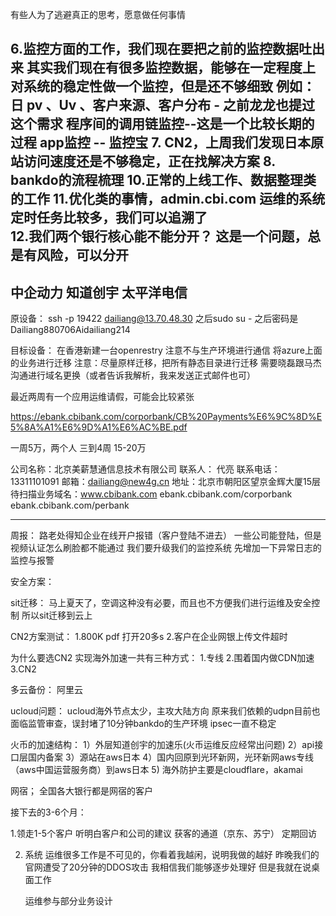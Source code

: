 有些人为了逃避真正的思考，愿意做任何事情


6.监控方面的工作，我们现在要把之前的监控数据吐出来 
  其实我们现在有很多监控数据，能够在一定程度上对系统的稳定性做一个监控，但是还不够细致
  例如：日 pv 、Uv 、客户来源、客户分布 - 之前龙龙也提过这个需求
  程序间的调用链监控--这是一个比较长期的过程
  app监控 -- 监控宝
7. CN2，上周我们发现日本原站访问速度还是不够稳定，正在找解决方案
8. bankdo的流程梳理
10.正常的上线工作、数据整理类的工作
11.优化类的事情，admin.cbi.com 运维的系统定时任务比较多，我们可以追溯了  
12.我们两个银行核心能不能分开？ 这是一个问题，总是有风险，可以分开
---------------------------------------------------------------
中企动力
知道创宇
太平洋电信
--------------------------------------------------------------
原设备：
ssh -p 19422 dailiang@13.70.48.30
之后sudo su - 
之后密码是 Dailiang880706Aidailiang214

目标设备：
在香港新建一台openrestry
注意不与生产环境进行通信
将azure上面的业务进行迁移
注意：尽量原样迁移，把所有静态目录进行迁移
需要晓磊跟马杰沟通进行域名更换（或者告诉我解析，我来发送正式邮件也可）


最近两周有一个应用运维请假，可能会比较紧张


https://ebank.cbibank.com/corporbank/CB%20Payments%E6%9C%8D%E5%8A%A1%E6%9D%A1%E6%AC%BE.pdf


一周5万，两个人
三到4周
15-20万

公司名称：北京美薪慧通信息技术有限公司
联系人： 代亮
联系电话：13311101091
邮箱：dailiang@new4g.cn
地址：北京市朝阳区望京金辉大厦15层
待扫描业务域名：www.cbibank.com ebank.cbibank.com/corporbank  ebank.cbibank.com/perbank

--------------------------------------
周报：
路老处得知企业在线开户报错（客户登陆不进去）
一些公司能登陆，但是视频认证怎么刷脸都不能通过
我们要升级我们的监控系统
先增加一下异常日志的监控与报警



安全方案：





sit迁移：
马上夏天了，空调这种没有必要，而且也不方便我们进行运维及安全控制
所以sit迁移到云上


CN2方案测试：
1.800K pdf 打开20多s
2.客户在企业网银上传文件超时


为什么要选CN2
实现海外加速一共有三种方式：
1.专线
2.围着国内做CDN加速
3.CN2


多云备份：
阿里云



ucloud问题：
ucloud海外节点太少，主攻大陆方向
原来我们依赖的udpn目前也面临监管审查，误封堵了10分钟bankdo的生产环境
ipsec一直不稳定


火币的加速结构：
1）外层知道创宇的加速乐(火币运维反应经常出问题)
2）api接口层国内备案
3）源站在aws日本
4）国内回原到光环新网，光环新网aws专线（aws中国运营服务商）到aws日本
5) 海外防护主要是cloudflare，akamai


网宿；
全国各大银行都是网宿的客户

接下去的3-6个月：

1.领走1-5个客户
  听明白客户和公司的建议
  获客的通道（京东、苏宁）
  定期回访


2. 系统
   运维很多工作是不可见的，你看着我越闲，说明我做的越好
   昨晚我们的官网遭受了20分钟的DDOS攻击
   我相信我们能够逐步处理好
   但是我就在说桌面工作
   
   运维参与部分业务设计












